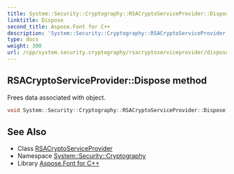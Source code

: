 ```yaml
---
title: System::Security::Cryptography::RSACryptoServiceProvider::Dispose method
linktitle: Dispose
second_title: Aspose.Font for C++
description: 'System::Security::Cryptography::RSACryptoServiceProvider::Dispose method. Frees data associated with object in C++.'
type: docs
weight: 300
url: /cpp/system.security.cryptography/rsacryptoserviceprovider/dispose/
---
```

## RSACryptoServiceProvider::Dispose method


Frees data associated with object.

```cpp
void System::Security::Cryptography::RSACryptoServiceProvider::Dispose() override
```

## See Also

* Class [RSACryptoServiceProvider](../)
* Namespace [System::Security::Cryptography](../../)
* Library [Aspose.Font for C++](../../../)
